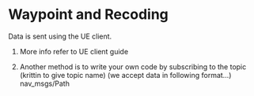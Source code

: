 # Waypoint and Recoding 

Data is sent using the UE client.
1) More info refer to UE client guide

2) Another method is to write your own code by subscribing to the topic (krittin to give topic name) (we accept data in following format…)
nav_msgs/Path
